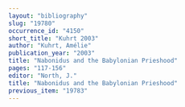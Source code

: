 ```yaml
---
layout: "bibliography"
slug: "19780"
occurrence_id: "4150"
short_title: "Kuhrt 2003"
author: "Kuhrt, Amélie"
publication_year: "2003"
title: "Nabonidus and the Babylonian Prieshood"
pages: "117-156"
editor: "North, J."
title: "Nabonidus and the Babylonian Prieshood"
previous_item: "19783"
---
```

